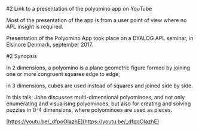 #2 Link to a presentation of the polyomino app on YouTube 

Most of the presentation of the app is from a user point of view where no APL insight is required.

Presentation of the Polyomino App took place on a DYALOG APL seminar, in Elsinore Denmark, september 2017.

#2 Synopsis

In 2 dimensions, a polyomino is a plane geometric figure formed by joining one or more congruent squares edge to edge; 

in 3 dimensions, cubes are used instead of squares and joined side by side. 

In this talk, John discusses multi-dimensional polyominoes, and not only enumerating and visualising polyominoes, 
but also for creating and solving puzzles in 0-4 dimensions, where polyominoes are used as pieces.

[https://youtu.be/_dfpoOIazhE](https://youtu.be/_dfpoOIazhE)
